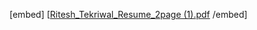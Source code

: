 [embed] [[Ritesh_Tekriwal_Resume_2page (1).pdf](https://github.com/tekritesh/tekritesh.github.io/files/8638155/Ritesh_Tekriwal_Resume_2page.1.pdf)
/embed]
